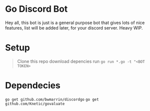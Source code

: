 # Go Discord Bot
Hey all, this bot is just is a general purpose bot that gives lots of nice features, list will be added later, for your discord server.
Heavy WIP.

# Setup
> Clone this repo
> download depencies
> run `go run *.go -t "<BOT TOKEN>`

# Dependecies
`go get github.com/bwmarrin/discordgo`
`go get github.com/Knetic/govaluate`
